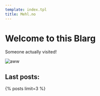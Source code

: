 ```yaml
---
template: index.tpl
title: Mehl.no
---
```

# Welcome to this Blarg

Someone actually visited!

![aww](http://s5.favim.com/orig/53/blush-cute-meme-Favim.com-487996.jpg)

## Last posts:
{% posts limit=3 %}
